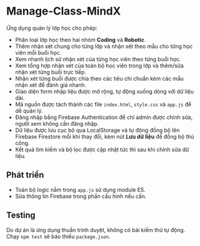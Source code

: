 # Manage-Class-MindX

Ứng dụng quản lý lớp học cho phép:

- Phân loại lớp học theo hai nhóm **Coding** và **Robotic**.
- Thêm nhận xét chung cho từng lớp và nhận xét theo mẫu cho từng học viên mỗi buổi học.
- Xem nhanh lịch sử nhận xét của từng học viên theo từng buổi học.
- Xem tổng hợp nhận xét của toàn bộ học viên trong lớp và thêm/sửa nhận xét từng buổi trực tiếp.
- Nhận xét từng buổi được chia theo các tiêu chí chuẩn kèm các mẫu nhận xét để đánh giá nhanh.
- Giao diện form nhập liệu được mở rộng, tự động xuống dòng với dữ liệu dài.
- Mã nguồn được tách thành các file `index.html`, `style.css` và `app.js` để dễ quản lý.
- Đăng nhập bằng Firebase Authentication để chỉ admin được chỉnh sửa, người xem không cần đăng nhập.
- Dữ liệu được lưu cục bộ qua LocalStorage và tự động đồng bộ lên Firebase Firestore mỗi khi thay đổi, kèm nút **Lưu dữ liệu** để đồng bộ thủ công.
- Kết quả tìm kiếm và bộ lọc được cập nhật tức thì sau khi chỉnh sửa dữ liệu.

## Phát triển

- Toàn bộ logic nằm trong `app.js` sử dụng module ES.
- Sửa thông tin Firebase trong phần cấu hình nếu cần.

## Testing

Do dự án là ứng dụng thuần trình duyệt, không có bài kiểm thử tự động. Chạy `npm test` sẽ báo thiếu `package.json`.
